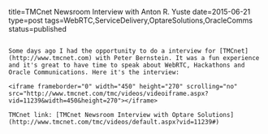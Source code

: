 title=TMCnet Newsroom Interview with Anton R. Yuste
date=2015-06-21
type=post
tags=WebRTC,ServiceDelivery,OptareSolutions,OracleComms
status=published
~~~~~~

Some days ago I had the opportunity to do a interview for [TMCnet](http://www.tmcnet.com) with Peter Bernstein. It was a fun experience and it's great to have time to speak about WebRTC, Hackathons and Oracle Communications. Here it's the interview:

<iframe frameborder="0" width="450" height="270" scrolling="no" src="http://www.tmcnet.com/tmc/videos/videoiframe.aspx?vid=11239&width=450&height=270"></iframe>

TMCnet link: [TMCnet Newsroom Interview with Optare Solutions](http://www.tmcnet.com/tmc/videos/default.aspx?vid=11239#)
